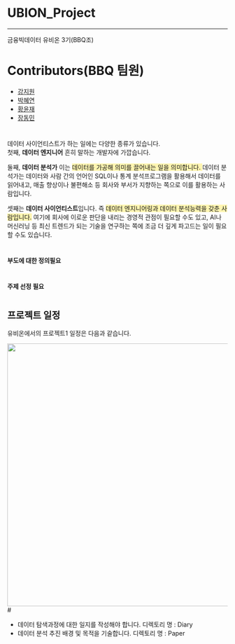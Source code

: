 # UBION_Project

--------------------------------------------

금융빅데이터 유비온 3기(BBQ조)  


# Contributors(BBQ 팀원)  

- [강지원](https://github.com/Kang-ji-won)
- [박혜연](https://github.com/hye-y/Happy_IT)
- [황윤재](https://github.com/YJ-97)
- [장동민](https://github.com/Blueberrycake27)  
#
#
데이터 사이언티스트가 하는 일에는 다양한 종류가 있습니다.    
첫째, **데이터 엔지니어** 흔히 말하는 개발자에 가깝습니다.   
  
둘째, **데이터 분석가** 이는 <span style='background-color: #fff5b1'>데이터를 가공해 의미를 끌어내는 일을 의미합니다.   </span>데이터 분석가는 데이터와 사람 간의 언어인 SQL이나 통계 분석프로그램을 활용해서 데이터를 읽어내고, 매출 향상이나 불편해소 등 회사와 부서가 지향하는 쪽으로 이를 활용하는 사람입니다.   

셋째는 **데이터 사이언티스트**입니다. 즉 <span style='background-color: #fff5b1'>데이터 엔지니어링과 데이터 분석능력을 갖춘 사람입니다.</span> 여기에 회사에 이로운 판단을 내리는 경영적 관점이 필요할 수도 있고,  AI나 머신러닝 등 최신 트렌드가 되는 기술을 연구하는 쪽에 조금 더 깊게 파고드는 일이 필요할 수도 있습니다.  
#
#
    
**부도에 대한 정의필요**    
#
#
**주제 선정 필요**  
#
#


## 프로젝트 일정

유비온에서의 프로젝트1 일정은 다음과 같습니다.  

<img src="https://user-images.githubusercontent.com/96242198/167255836-43342bc1-83eb-4848-a6ec-de54cb543ddb.png" width="700" height="600"/>  
#


  
    
      
       
- 데이터 탐색과정에 대한 일지를 작성해야 합니다. 디렉토리 명 : Diary 
- 데이터 분석 추진 배경 및 목적을 기술합니다. 디렉토리 명 : Paper  


